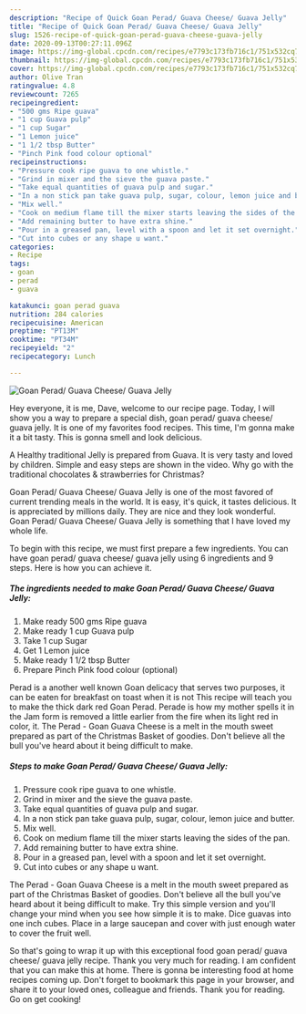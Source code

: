 ```yaml
---
description: "Recipe of Quick Goan Perad/ Guava Cheese/ Guava Jelly"
title: "Recipe of Quick Goan Perad/ Guava Cheese/ Guava Jelly"
slug: 1526-recipe-of-quick-goan-perad-guava-cheese-guava-jelly
date: 2020-09-13T00:27:11.096Z
image: https://img-global.cpcdn.com/recipes/e7793c173fb716c1/751x532cq70/goan-perad-guava-cheese-guava-jelly-recipe-main-photo.jpg
thumbnail: https://img-global.cpcdn.com/recipes/e7793c173fb716c1/751x532cq70/goan-perad-guava-cheese-guava-jelly-recipe-main-photo.jpg
cover: https://img-global.cpcdn.com/recipes/e7793c173fb716c1/751x532cq70/goan-perad-guava-cheese-guava-jelly-recipe-main-photo.jpg
author: Olive Tran
ratingvalue: 4.8
reviewcount: 7265
recipeingredient:
- "500 gms Ripe guava"
- "1 cup Guava pulp"
- "1 cup Sugar"
- "1 Lemon juice"
- "1 1/2 tbsp Butter"
- "Pinch Pink food colour optional"
recipeinstructions:
- "Pressure cook ripe guava to one whistle."
- "Grind in mixer and the sieve the guava paste."
- "Take equal quantities of guava pulp and sugar."
- "In a non stick pan take guava pulp, sugar, colour, lemon juice and butter."
- "Mix well."
- "Cook on medium flame till the mixer starts leaving the sides of the pan."
- "Add remaining butter to have extra shine."
- "Pour in a greased pan, level with a spoon and let it set overnight."
- "Cut into cubes or any shape u want."
categories:
- Recipe
tags:
- goan
- perad
- guava

katakunci: goan perad guava 
nutrition: 284 calories
recipecuisine: American
preptime: "PT13M"
cooktime: "PT34M"
recipeyield: "2"
recipecategory: Lunch

---
```



![Goan Perad/ Guava Cheese/ Guava Jelly](https://img-global.cpcdn.com/recipes/e7793c173fb716c1/751x532cq70/goan-perad-guava-cheese-guava-jelly-recipe-main-photo.jpg)

Hey everyone, it is me, Dave, welcome to our recipe page. Today, I will show you a way to prepare a special dish, goan perad/ guava cheese/ guava jelly. It is one of my favorites food recipes. This time, I'm gonna make it a bit tasty. This is gonna smell and look delicious.

A Healthy traditional Jelly is prepared from Guava. It is very tasty and loved by children. Simple and easy steps are shown in the video. Why go with the traditional chocolates &amp; strawberries for Christmas?

Goan Perad/ Guava Cheese/ Guava Jelly is one of the most favored of current trending meals in the world. It is easy, it's quick, it tastes delicious. It is appreciated by millions daily. They are nice and they look wonderful. Goan Perad/ Guava Cheese/ Guava Jelly is something that I have loved my whole life.


To begin with this recipe, we must first prepare a few ingredients. You can have goan perad/ guava cheese/ guava jelly using 6 ingredients and 9 steps. Here is how you can achieve it.

<!--inarticleads1-->

##### The ingredients needed to make Goan Perad/ Guava Cheese/ Guava Jelly:

1. Make ready 500 gms Ripe guava
1. Make ready 1 cup Guava pulp
1. Take 1 cup Sugar
1. Get 1 Lemon juice
1. Make ready 1 1/2 tbsp Butter
1. Prepare Pinch Pink food colour (optional)


Perad is a another well known Goan delicacy that serves two purposes, it can be eaten for breakfast on toast when it is not This recipe will teach you to make the thick dark red Goan Perad. Perade is how my mother spells it in the Jam form is removed a little earlier from the fire when its light red in color, it. The Perad - Goan Guava Cheese is a melt in the mouth sweet prepared as part of the Christmas Basket of goodies. Don&#39;t believe all the bull you&#39;ve heard about it being difficult to make. 

<!--inarticleads2-->

##### Steps to make Goan Perad/ Guava Cheese/ Guava Jelly:

1. Pressure cook ripe guava to one whistle.
1. Grind in mixer and the sieve the guava paste.
1. Take equal quantities of guava pulp and sugar.
1. In a non stick pan take guava pulp, sugar, colour, lemon juice and butter.
1. Mix well.
1. Cook on medium flame till the mixer starts leaving the sides of the pan.
1. Add remaining butter to have extra shine.
1. Pour in a greased pan, level with a spoon and let it set overnight.
1. Cut into cubes or any shape u want.


The Perad - Goan Guava Cheese is a melt in the mouth sweet prepared as part of the Christmas Basket of goodies. Don&#39;t believe all the bull you&#39;ve heard about it being difficult to make. Try this simple version and you&#39;ll change your mind when you see how simple it is to make. Dice guavas into one inch cubes. Place in a large saucepan and cover with just enough water to cover the fruit well. 

So that's going to wrap it up with this exceptional food goan perad/ guava cheese/ guava jelly recipe. Thank you very much for reading. I am confident that you can make this at home. There is gonna be interesting food at home recipes coming up. Don't forget to bookmark this page in your browser, and share it to your loved ones, colleague and friends. Thank you for reading. Go on get cooking!
